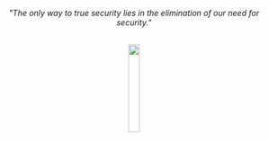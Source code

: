<!--
## Hi there 👋
-->

<!--
**deepmediclub/deepmediclub** is a ✨ _special_ ✨ repository because its `README.md` (this file) appears on your GitHub profile.

Here are some ideas to get you started:

- 🔭 I’m currently working on ...
- 🌱 I’m currently learning ...
- 👯 I’m looking to collaborate on ...
- 🤔 I’m looking for help with ...
- 💬 Ask me about ...
- 📫 How to reach me: ...
- 😄 Pronouns: ...
- ⚡ Fun fact: ...
-->

<div align="center">
  <p><em>"The only way to true security lies in the elimination of our need for security."</em></p>
  <br>
  <img src="image.avif" alt=""The only way to true security lies in the elimination of our need for security."" style="width:20%;"/>
</div>
